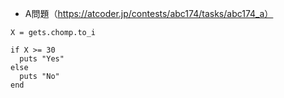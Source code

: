 - A問題（https://atcoder.jp/contests/abc174/tasks/abc174_a）


```
X = gets.chomp.to_i

if X >= 30
  puts "Yes"
else
  puts "No"
end
```
